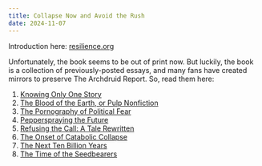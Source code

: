 ```yaml
---
title: Collapse Now and Avoid the Rush
date: 2024-11-07
---
```


Introduction here: [resilience.org](https://www.resilience.org/stories/2012-06-06/collapse-now-and-avoid-rush/)

Unfortunately, the book seems to be out of print now. But luckily, the book is a collection of previously-posted essays, and many fans have created mirrors to preserve The Archdruid Report. So, read them here:

1. [Knowing Only One Story](https://archdruidmirror.blogspot.com/2017/06/knowing-only-one-story.html)
2. [The Blood of the Earth, or Pulp Nonfiction](https://archdruidmirror.blogspot.com/2017/06/the-blood-of-earth-or-pulp-nonfiction.html)
3. [The Pornography of Political Fear](https://archdruidmirror.blogspot.com/2017/06/the-pornography-of-political-fear.html)
4. [Pepperspraying the Future](https://archdruidmirror.blogspot.com/2017/06/pepperspraying-future.html)
5. [Refusing the Call: A Tale Rewritten](https://archdruidmirror.blogspot.com/2017/06/refusing-call-tale-rewritten.html)
6. [The Onset of Catabolic Collapse](https://archdruidmirror.blogspot.com/2017/06/the-onset-of-catabolic-collapse.html)
7. [The Next Ten Billion Years](https://archdruidmirror.blogspot.com/2017/06/the-next-ten-billion-years.html)
8. [The Time of the Seedbearers](https://archdruidmirror.blogspot.com/2017/06/the-time-of-seedbearers.html)
